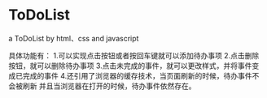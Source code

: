 # ToDoList
a ToDoList by html、css and javascript

具体功能有：
1.可以实现点击按钮或者按回车键就可以添加待办事项
2.点击删除按钮，就可以删除待办事项
3.点击未完成的事件，就可以更改样式，并将事件变成已完成的事件
4.还引用了浏览器的缓存技术，当页面刷新的时候，待办事件不会被刷新
并且当浏览器在打开的时候，待办事件依然存在。


